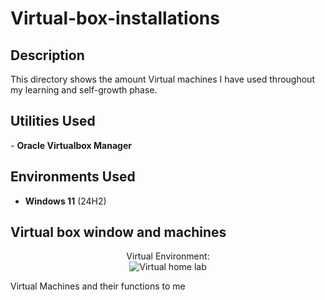 # Virtual-box-installations


<h2>Description</h2>
This directory shows the amount Virtual machines I have used throughout my learning and self-growth phase.
<br />


<h2>Utilities Used</h2>
- <b>Oracle Virtualbox Manager</b>  

<h2>Environments Used </h2>

- <b>Windows 11</b> (24H2)

<h2>Virtual box window and machines</h2>

<p align="center">
Virtual Environment</b>: <br/>
<img src="https://imgur.com/IyCyIxp.png" alt="Virtual home lab"/>
<br />

<h>Virtual Machines and their functions to me</b>
</h>



<!--
 ```diff
- text in red
+ text in green
! text in orange
# text in gray
@@ text in purple (and bold)@@
```
--!>
